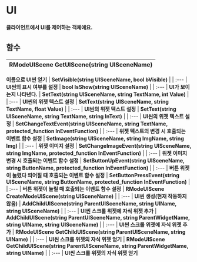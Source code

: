 # **UI**

 **클라이언트에서 UI를 제어하는 객체에요.** 
## **함수**

| **RModeUIScene GetUIScene(string UISceneName)** |
| :--- |
 **이름으로 UI씬 얻기** 
| **SetVisible(string UISceneName, bool bVisible)** |
| :--- |
 **UI씬의 표시 여부를 설정** 
| **bool IsShow(string UISceneName)** |
| :--- |
 **UI가 보이는지 나타낸다.** 
| **SetText(string UISceneName, string TextName, int Value)** |
| :--- |
 **UI씬의 위젯 텍스트 설정** 
| **SetText(string UISceneName, string TextName, float Value)** |
| :--- |
 **UI씬의 위젯 텍스트 설정** 
| **SetText(string UISceneName, string TextName, string InText)** |
| :--- |
 **UI씬의 위젯 텍스트 설정** 
| **SetChangeTextEvent(string UISceneName, string TextName, protected_function InEventFunction)** |
| :--- |
 **위젯 텍스트의 변경 시 호출되는 이벤트 함수 설정** 
| **SetImage(string UISceneName, string ImgName, string Img)** |
| :--- |
 **위젯 이미지 설정** 
| **SetChangeImageEvent(string UISceneName, string ImgName, protected_function InEventFunction)** |
| :--- |
 **위젯 이미지 변경 시 호출되는 이벤트 함수 설정** 
| **SetButtonUpEvent(string UISceneName, string ButtonName, protected_function InEventFunction)** |
| :--- |
 **버튼 위젯이 눌렸다 띄어질 때 호출되는 이벤트 함수 설정** 
| **SetButtonPressEvent(string UISceneName, string ButtonName, protected_function InEventFunction)** |
| :--- |
 **버튼 위젯이 눌릴 때 호출되는 이벤트 함수 설정** 
| **RModeUIScene CreateModeUIScene(string UISceneName)** |
| :--- |
 **UI씬 생성(현재 작동하지 않음)** 
| **AddChildUIScene(string ParentUISceneName, string UIName, string UISceneName)** |
| :--- |
 **UI씬 스크롤 위젯에 자식 위젯 추가** 
| **AddChildUIScene(string ParentUISceneName, string ParentWidgetName, string UIName, string UISceneName)** |
| :--- |
 **UI씬 스크롤 위젯에 자식 위젯 추가** 
| **RModeUIScene GetChildUIScene(string ParentUISceneName, string UIName)** |
| :--- |
 **UI씬 스크롤 위젯의 자식 위젯 얻기** 
| **RModeUIScene GetChildUIScene(string ParentUISceneName, string ParentWidgetName, string UIName)** |
| :--- |
 **UI씬 스크롤 위젯의 자식 위젯 얻기** 
